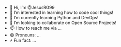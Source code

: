- 👋 Hi, I’m @JesusRG99
- 👀 I’m interested in learning how to code cool things!
- 🌱 I’m currently learning Python and DevOps!
- 💞️ I’m looking to collaborate on Open Source Projects!
- 📫 How to reach me via ...
- 😄 Pronouns: ...
- ⚡ Fun fact: ...

<!---
JesusRG99/JesusRG99 is a ✨ special ✨ repository because its `README.md` (this file) appears on your GitHub profile.
You can click the Preview link to take a look at your changes.
--->
